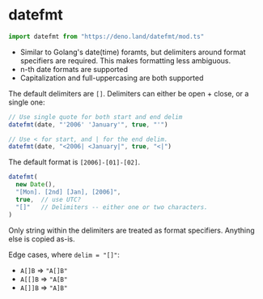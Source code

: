 # datefmt

```js
import datefmt from "https://deno.land/datefmt/mod.ts"
```

- Similar to Golang's date(time) foramts, but delimiters around format
  specifiers are required. This makes formatting less ambiguous.
- n-th date formats are supported
- Capitalization and full-uppercasing are both supported

The default delimiters are `[]`. Delimiters can either be open + close, or a
single one:

```js
// Use single quote for both start and end delim
datefmt(date, "'2006' 'January'", true, "'")

// Use < for start, and | for the end delim.
datefmt(date, "<2006| <January|", true, "<|")
```

The default format is `[2006]-[01]-[02]`.

```js
datefmt(
  new Date(),
  "[Mon]. [2nd] [Jan], [2006]",
  true,  // use UTC?
  "[]"   // Delimiters -- either one or two characters.
)
```

Only string within the delimiters are treated as format specifiers. Anything
else is copied as-is.

Edge cases, where `delim = "[]"`:
- `A[]B` => `"A[]B"`
- `A[[]B` => `"A[B"`
- `A[]]B` => `"A]B"`
